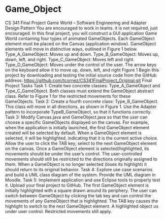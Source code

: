 # Game_Object
CS 341 Final Project
Game World –
 Software Engineering and Adapter Design Pattern
You are encouraged to work in teams. it is not required, just encouraged.
In this final project, you will construct a GUI application Game World containing four types of
animated GameObjects. Each GameObject element must be placed on the Canvas (application
window). GameObject elements will move in distinctive ways, outlined in Figure 1 below.
Type_A_GameObject: Moves up and down.
Type_B_GameObject: Moves up, down, left,
and right.
Type_C_GameObject: Moves left and right.
Type_D_GameObject: Moves under the
control of the user. The
arrow keys on the
keyboard allow it to
move up, down, left,
and right
Figure 1
Begin this project by downloading and testing the initial source code from the GitHub address:
https://github.com/tcornez/CS341FinalProject_Original.git
Final Project Tasks
Task 1: Create two concrete classes: Type_A_GameObject and Type_C_GameObject. Both classes must
extend the GameObject abstract class. Refer to Figure 1 for the restricted movements for these
GameObjects.
Task 2: Create a fourth concrete class: Type_B_GameObject. This class will move in all directions, as shown in
Figure 1. Use the Adapter pattern to incorporate TypeB_GameObject, so that it functions correctly.
Task 3: Modify Canvas.java and GameObject.java so that the user can choose a specific GameObjects
displayed on the canvas. For example, when the application is initially launched, the first
GameObject element created will be selected by default. When a GameObject element is selected, it
will be highlighted, indicating that it is the current active choice. Allow the user to click the TAB key,
select to the next GameObject element on the canvas. Once a GameObject element is
selected/highlighted, its movements should be under the user’s control. The user-controlled
movements should still be restricted to the directions originally assigned to them. When a
GameObject is no longer selected (loses its highlight) it should return to its original behavior.
Task 4: Explore use case scenarios and build a UML class diagram of the system. Provide the UML diagram in
Moodle.
Task 5: Implement application and use Eclipse tools to properly test it. Upload your final project to GitHub.
The first GameObject element is initially highlighted
with a square drawn around its periphery.
The user can switch between GameObject by clicking
the tab key and can control the movements of any
GameObject that is highlighted.
The TAB key causes the highlight to switch to the next
GameObject element. A highlighted object us under
user control. Restricted movements still apply. 
